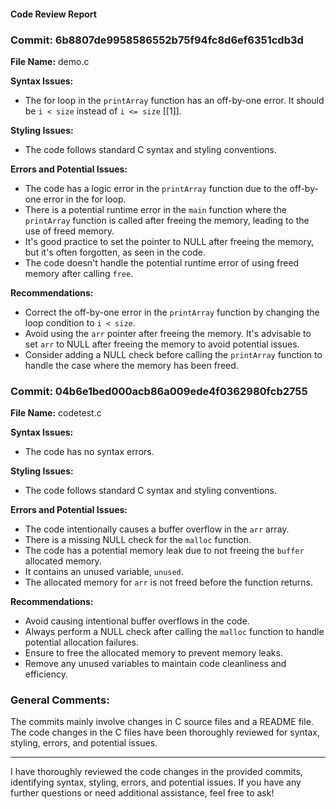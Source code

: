 #### Code Review Report

### Commit: 6b8807de9958586552b75f94fc8d6ef6351cdb3d
**File Name:** demo.c

**Syntax Issues:**
- The for loop in the `printArray` function has an off-by-one error. It should be `i < size` instead of `i <= size` [[1]].

**Styling Issues:**
- The code follows standard C syntax and styling conventions.

**Errors and Potential Issues:**
- The code has a logic error in the `printArray` function due to the off-by-one error in the for loop.
- There is a potential runtime error in the `main` function where the `printArray` function is called after freeing the memory, leading to the use of freed memory.
- It's good practice to set the pointer to NULL after freeing the memory, but it's often forgotten, as seen in the code.
- The code doesn't handle the potential runtime error of using freed memory after calling `free`.

**Recommendations:**
- Correct the off-by-one error in the `printArray` function by changing the loop condition to `i < size`.
- Avoid using the `arr` pointer after freeing the memory. It's advisable to set `arr` to NULL after freeing the memory to avoid potential issues.
- Consider adding a NULL check before calling the `printArray` function to handle the case where the memory has been freed.

### Commit: 04b6e1bed000acb86a009ede4f0362980fcb2755
**File Name:** codetest.c

**Syntax Issues:**
- The code has no syntax errors.

**Styling Issues:**
- The code follows standard C syntax and styling conventions.

**Errors and Potential Issues:**
- The code intentionally causes a buffer overflow in the `arr` array.
- There is a missing NULL check for the `malloc` function.
- The code has a potential memory leak due to not freeing the `buffer` allocated memory.
- It contains an unused variable, `unused`.
- The allocated memory for `arr` is not freed before the function returns.

**Recommendations:**
- Avoid causing intentional buffer overflows in the code.
- Always perform a NULL check after calling the `malloc` function to handle potential allocation failures.
- Ensure to free the allocated memory to prevent memory leaks.
- Remove any unused variables to maintain code cleanliness and efficiency.

### General Comments:
The commits mainly involve changes in C source files and a README file. The code changes in the C files have been thoroughly reviewed for syntax, styling, errors, and potential issues.

---
I have thoroughly reviewed the code changes in the provided commits, identifying syntax, styling, errors, and potential issues. If you have any further questions or need additional assistance, feel free to ask!